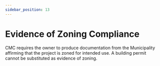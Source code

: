```yaml
---
sidebar_position: 13
---
```


# Evidence of Zoning Compliance


CMC requires the owner to produce documentation from the Municipality affirming that the project is zoned for intended use.  A building permit cannot be substituted as evidence of zoning.